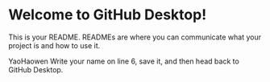 # Welcome to GitHub Desktop!

This is your README. READMEs are where you can communicate what your project is and how to use it.


YaoHaowen
Write your name on line 6, save it, and then head back to GitHub Desktop.
